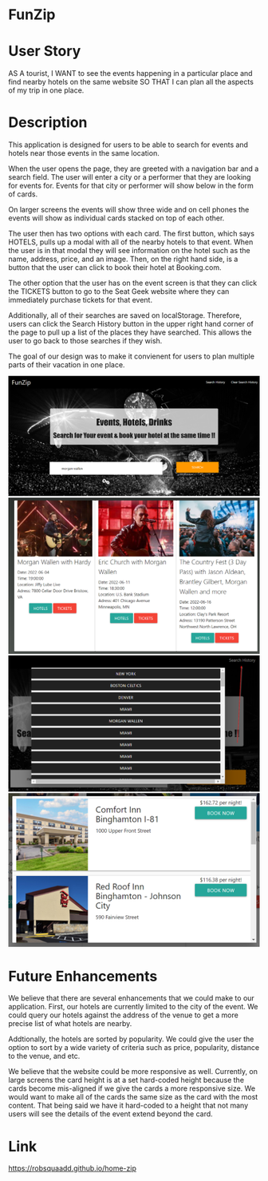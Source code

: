 # FunZip

# User Story

AS A tourist, I WANT to see the events happening in a particular place and find nearby hotels on the same website SO THAT I can plan all the aspects of my trip in one place.

# Description

This application is designed for users to be able to search for events and hotels near those events in the same location.

When the user opens the page, they are greeted with a navigation bar and a search field. The user will enter a city or a performer that they are looking for events for. Events for that city or performer will show below in the form of cards.

On larger screens the events will show three wide and on cell phones the events will show as individual cards stacked on top of each other.

The user then has two options with each card. The first button, which says HOTELS, pulls up a modal with all of the nearby hotels to that event. When the user is in that modal they will see information on the hotel such as the name, address, price, and an image. Then, on the right hand side, is a button that the user can click to book their hotel at Booking.com.

The other option that the user has on the event screen is that they can click the TICKETS button to go to the Seat Geek website where they can immediately purchase tickets for that event.

Additionally, all of their searches are saved on localStorage. Therefore, users can click the Search History button in the upper right hand corner of the page to pull up a list of the places they have searched. This allows the user to go back to those searches if they wish.

The goal of our design was to make it convienent for users to plan multiple parts of their vacation in one place.

![home-screen](./assets/readme-images/homeimage.png)
![event-cards](./assets/readme-images/eventCardsImage.png)
![search-history](./assets/readme-images/searchHistoryImage.png)
![hotels](./assets/readme-images/hotelsModalImage.png)

# Future Enhancements

We believe that there are several enhancements that we could make to our application. First, our hotels are currently limited to the city of the event. We could query our hotels against the address of the venue to get a more precise list of what hotels are nearby.

Addtionally, the hotels are sorted by popularity. We could give the user the option to sort by a wide variety of criteria such as price, popularity, distance to the venue, and etc.

We believe that the website could be more responsive as well. Currently, on large screens the card height is at a set hard-coded height because the cards become mis-aligned if we give the cards a more responsive size. We would want to make all of the cards the same size as the card with the most content. That being said we have it hard-coded to a height that not many users will see the details of the event extend beyond the card.

# Link

https://robsquaadd.github.io/home-zip
